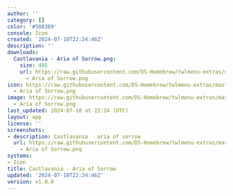 ```yaml
---
author: ''
category: []
color: '#508389'
console: Icon
created: '2024-07-10T22:24:46Z'
description: ''
downloads:
  Castlavania - Aria of Sorrow.png:
    size: 495
    url: https://raw.githubusercontent.com/DS-Homebrew/twlmenu-extras/master/_nds/TWiLightMenu/icons/Castlavania
      - Aria of Sorrow.png
icon: https://raw.githubusercontent.com/DS-Homebrew/twlmenu-extras/master/_nds/TWiLightMenu/icons/Castlavania
  - Aria of Sorrow.png
image: https://raw.githubusercontent.com/DS-Homebrew/twlmenu-extras/master/_nds/TWiLightMenu/icons/Castlavania
  - Aria of Sorrow.png
last_updated: 2024-07-10 at 22:24 (UTC)
layout: app
license: ''
screenshots:
- description: Castlavania   aria of sorrow
  url: https://raw.githubusercontent.com/DS-Homebrew/twlmenu-extras/master/_nds/TWiLightMenu/icons/Castlavania
    - Aria of Sorrow.png
systems:
- Icon
title: Castlavania - Aria of Sorrow
updated: '2024-07-10T22:24:46Z'
version: v1.0.0
---
```


